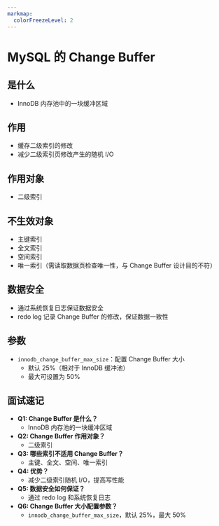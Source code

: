 ```yaml
---
markmap:
  colorFreezeLevel: 2
---
```


# MySQL 的 Change Buffer

## 是什么

- InnoDB 内存池中的一块缓冲区域

## 作用

- 缓存二级索引的修改
- 减少二级索引页修改产生的随机 I/O

## 作用对象

- 二级索引

## 不生效对象

- 主键索引
- 全文索引
- 空间索引
- 唯一索引（需读取数据页检查唯一性，与 Change Buffer 设计目的不符）

## 数据安全

- 通过系统恢复日志保证数据安全
- redo log 记录 Change Buffer 的修改，保证数据一致性

## 参数

- `innodb_change_buffer_max_size`：配置 Change Buffer 大小
  - 默认 25%（相对于 InnoDB 缓冲池）
  - 最大可设置为 50%

## 面试速记

- **Q1: Change Buffer 是什么？**
  - InnoDB 内存池的一块缓冲区域
- **Q2: Change Buffer 作用对象？**
  - 二级索引
- **Q3: 哪些索引不适用 Change Buffer？**
  - 主键、全文、空间、唯一索引
- **Q4: 优势？**
  - 减少二级索引随机 I/O，提高写性能
- **Q5: 数据安全如何保证？**
  - 通过 redo log 和系统恢复日志
- **Q6: Change Buffer 大小配置参数？**
  - `innodb_change_buffer_max_size`，默认 25%，最大 50%
